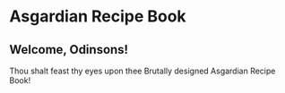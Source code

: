 # Asgardian Recipe Book
## Welcome, Odinsons!
Thou shalt feast thy eyes upon thee Brutally designed Asgardian Recipe Book!
